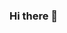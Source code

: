 ### Hi there 👋

<!--
**Jak05/Jak05** is a ✨ _special_ ✨ repository because its `README.md` (this file) appears on your GitHub profile.

Here are some ideas to get you started:

- 🔭 I’m currently working on ...
- 🌱 I’m currently learning ...
- 👯 I’m looking to collaborate on ...
- 🤔 I’m looking for help with ...
- 💬 Ask me about americojk@icloud.com
- 📫 How to reach me: ...
- 😄 Pronouns: ...
- ⚡ Fun fact: 

